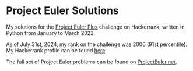 # Project Euler Solutions

My solutions for the [Project Euler Plus](https://www.hackerrank.com/contests/projecteuler/challenges) challenge on Hackerrank, written in Python from January to March 2023.

As of July 31st, 2024, my rank on the challenge was 2006 (91st percentile). My Hackerrank profile can be found [here](https://www.hackerrank.com/profile/abhyudaysingh62).

The full set of Project Euler problems can be found on [ProjectEuler.net](https://projecteuler.net/).
